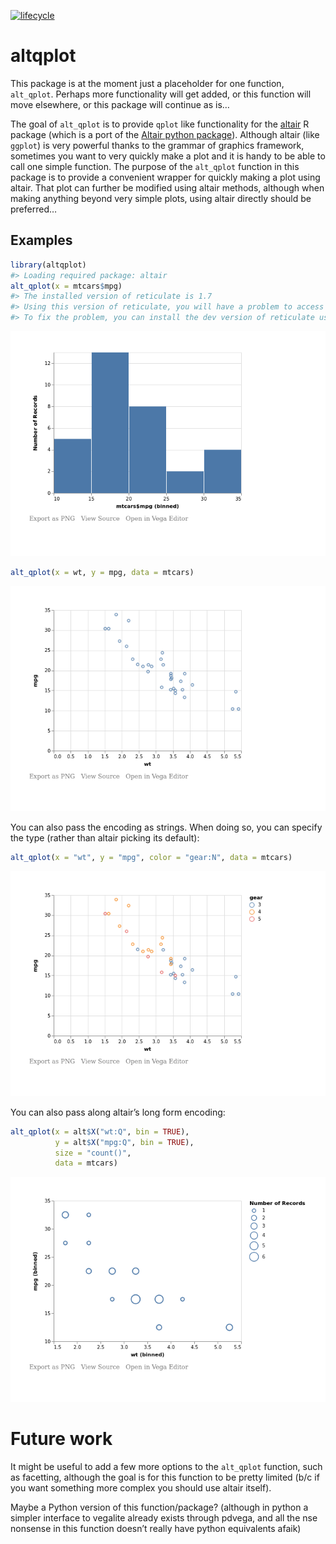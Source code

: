 <!-- README.md is generated from README.Rmd. Please edit that file -->
[![lifecycle](https://img.shields.io/badge/lifecycle-experimental-orange.svg)](https://www.tidyverse.org/lifecycle/#experimental)

altqplot
========

This package is at the moment just a placeholder for one function,
`alt_qplot`. Perhaps more functionality will get added, or this function
will move elsewhere, or this package will continue as is…

The goal of `alt_qplot` is to provide `qplot` like functionality for the
[altair](https://github.com/vegawidget/altair) R package (which is a
port of the [Altair python
package](https://altair-viz.github.io/index.html)). Although altair
(like `ggplot`) is very powerful thanks to the grammar of graphics
framework, sometimes you want to very quickly make a plot and it is
handy to be able to call one simple function. The purpose of the
`alt_qplot` function in this package is to provide a convenient wrapper
for quickly making a plot using altair. That plot can further be
modified using altair methods, although when making anything beyond very
simple plots, using altair directly should be preferred…

Examples
--------

``` r
library(altqplot)
#> Loading required package: altair
alt_qplot(x = mtcars$mpg)
#> The installed version of reticulate is 1.7
#> Using this version of reticulate, you will have a problem to access the vega dataset "gapminder".
#> To fix the problem, you can install the dev version of reticulate using: devtools::install_github("rstudio/reticulate")
```

![](man/figures/README-hist-1.png)

``` r
alt_qplot(x = wt, y = mpg, data = mtcars)
```

![](man/figures/README-scatter-1.png)

You can also pass the encoding as strings. When doing so, you can
specify the type (rather than altair picking its default):

``` r
alt_qplot(x = "wt", y = "mpg", color = "gear:N", data = mtcars)
```

![](man/figures/README-string-1.png)

You can also pass along altair’s long form encoding:

``` r
alt_qplot(x = alt$X("wt:Q", bin = TRUE), 
          y = alt$X("mpg:Q", bin = TRUE), 
          size = "count()", 
          data = mtcars)
```

![](man/figures/README-longform-1.png)

Future work
===========

It might be useful to add a few more options to the `alt_qplot`
function, such as facetting, although the goal is for this function to
be pretty limited (b/c if you want something more complex you should use
altair itself).

Maybe a Python version of this function/package? (although in python a
simpler interface to vegalite already exists through pdvega, and all the
nse nonsense in this function doesn’t really have python equivalents
afaik)
